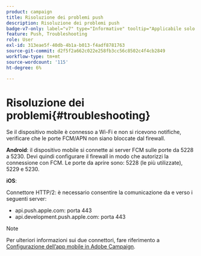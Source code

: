 ```yaml
---
product: campaign
title: Risoluzione dei problemi push
description: Risoluzione dei problemi push
badge-v7-only: label="v7" type="Informative" tooltip="Applicabile solo a Campaign Classic v7"
feature: Push, Troubleshooting
role: User
exl-id: 313eae5f-40db-4b1a-b013-f4adf8781763
source-git-commit: d2f5f2a662c022e258fb3cc56c8502c4f4cb2849
workflow-type: tm+mt
source-wordcount: '115'
ht-degree: 6%

---
```


# Risoluzione dei problemi{#troubleshooting}

Se il dispositivo mobile è connesso a Wi-Fi e non si ricevono notifiche, verificare che le porte FCM/APN non siano bloccate dal firewall.

**Android**: il dispositivo mobile si connette ai server FCM sulle porte da 5228 a 5230. Devi quindi configurare il firewall in modo che autorizzi la connessione con FCM. Le porte da aprire sono: 5228 (le più utilizzate), 5229 e 5230.

**iOS**:

Connettore HTTP/2: è necessario consentire la comunicazione da e verso i seguenti server:

* api.push.apple.com: porta 443
* api.development.push.apple.com: porta 443

>[!NOTE]
>
>Per ulteriori informazioni sui due connettori, fare riferimento a [Configurazione dell’app mobile in Adobe Campaign](configuring-the-mobile-application.md).
